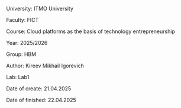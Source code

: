 University: ITMO University

Faculty: FICT

Course: Cloud platforms as the basis of technology entrepreneurship

Year: 2025/2026

Group: HBM

Author: Kireev Mikhail Igorevich

Lab: Lab1

Date of create: 21.04.2025

Date of finished: 22.04.2025

